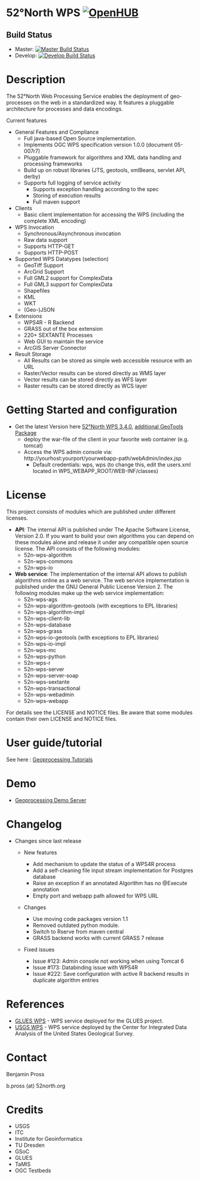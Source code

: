 # 52°North WPS [![OpenHUB](https://www.openhub.net/p/n52-wps/widgets/project_thin_badge.gif)](https://www.openhub.net/p/n52-wps)

## Build Status
* Master: [![Master Build Status](https://travis-ci.org/52North/WPS.png?branch=master)](https://travis-ci.org/52North/WPS)
* Develop: [![Develop Build Status](https://travis-ci.org/52North/WPS.png?branch=dev)](https://travis-ci.org/52North/WPS)

# Description
The 52°North Web Processing Service enables the deployment of geo-processes on the web in a standardized way. It features a pluggable architecture for processes and data encodings.

Current features
* General Features and Compliance
  * Full java-based Open Source implementation.
  * Implements OGC WPS specification version 1.0.0 (document 05-007r7)
  * Pluggable framework for algorithms and XML data handling and processing frameworks
  * Build up on robust libraries (JTS, geotools, xmlBeans, servlet API, derby)
  * Supports full logging of service activity
    * Supports exception handling according to the spec
    * Storing of execution results
    * Full maven support
* Clients
  * Basic client implementation for accessing the WPS (including the complete XML encoding)
* WPS Invocation
  * Synchronous/Asynchronous invocation
  * Raw data support
  * Supports HTTP-GET
  * Supports HTTP-POST
* Supported WPS Datatypes (selection)
  * GeoTiff Support
  * ArcGrid Support
  * Full GML2 support for ComplexData
  * Full GML3 support for ComplexData
  * Shapefiles
  * KML
  * WKT
  * (Geo-)JSON
* Extensions
  * WPS4R - R Backend
  * GRASS out of the box extension
  * 220+ SEXTANTE Processes
  * Web GUI to maintain the service
  * ArcGIS Server Connector
* Result Storage
  * All Results can be stored as simple web accessible resource with an URL
  * Raster/Vector results can be stored directly as WMS layer
  * Vector results can be stored directly as WFS layer
  * Raster results can be stored directly as WCS layer

# Getting Started and configuration

* Get the latest Version here [52°North WPS 3.4.0](http://52north.org/downloads/send/15-wps/489-52n-wps-webapp-3-4-0), [additional GeoTools Package](http://52north.org/downloads/send/15-wps/488-wps-3-4-0-geotools-package)
    * deploy the war-file of the client in your favorite web container (e.g. tomcat)
    * Access the WPS admin console via: http://yourhost:yourport/yourwebapp-path/webAdmin/index.jsp
      * Default credentials: wps, wps (to change this, edit the users.xml located in WPS_WEBAPP_ROOT/WEB-INF/classes)

# License

This project consists of modules which are published under different licenses.

* **API**: The internal API is published under The Apache Software License, Version 2.0. If you want to build your own algorithms you can depend on these modules alone and release it under any compatible open source license. The API consists of the following modules:
  * 52n-wps-algorithm
  * 52n-wps-commons
  * 52n-wps-io
* **Web service**: The implementation of the internal API allows to publish algorithms online as a web service. The web service implementation is published under the GNU General Public License Version 2. The following modules make up the web service implementation:
  * 52n-wps-ags
  * 52n-wps-algorithm-geotools (with exceptions to EPL libraries)
  * 52n-wps-algorithm-impl
  * 52n-wps-client-lib
  * 52n-wps-database
  * 52n-wps-grass
  * 52n-wps-io-geotools (with exceptions to EPL libraries)
  * 52n-wps-io-impl
  * 52n-wps-mc
  * 52n-wps-python
  * 52n-wps-r
  * 52n-wps-server
  * 52n-wps-server-soap
  * 52n-wps-sextante
  * 52n-wps-transactional
  * 52n-wps-webadmin
  * 52n-wps-webapp
  
For details see the LICENSE and NOTICE files. Be aware that some modules contain their own LICENSE and NOTICE files.

# User guide/tutorial

See here : [Geoprocessing Tutorials](https://wiki.52north.org/bin/view/Geoprocessing/GeoprocessingTutorials)

# Demo

* [Geoprocessing Demo Server](http://geoprocessing.demo.52north.org/)

# Changelog

  * Changes since last release
    * New features
      * Add mechanism to update the status of a WPS4R process 
      * Add a self-cleaning file input stream implementation for Postgres database
      * Raise an exception if an annotated Algorithm has no @Execute annotation
      * Empty port and webapp path allowed for WPS URL
  
    * Changes
      * Use moving code packages version 1.1  
      * Removed outdated python module.
      * Switch to Rserve from maven central
      * GRASS backend works with current GRASS 7 release
  
    * Fixed issues
      * Issue #123: Admin console not working when using Tomcat 6
      * Issue #173: Databinding issue with WPS4R
      * Issue #222: Save configuration with active R backend results in duplicate algorithm entries

# References

* [GLUES WPS](http://wps1.glues.geo.tu-dresden.de/wps/WebProcessingService?request=GetCapabilities&service=WPS) - WPS service deployed for the GLUES project.
* [USGS WPS](http://cida.usgs.gov/gdp/process/WebProcessingService?Service=WPS&Request=GetCapabilities) - WPS service deployed by the Center for Integrated Data Analysis of the United States Geological Survey.

# Contact

Benjamin Pross

b.pross (at) 52north.org

# Credits

 * USGS
 * ITC
 * Institute for Geoinformatics
 * TU Dresden
 * GSoC
 * GLUES
 * TaMIS
 * OGC Testbeds
